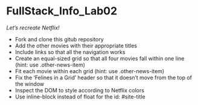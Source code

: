 # FullStack_Info_Lab02

*Let’s recreate Netflix!*

- Fork and clone this gitub repository
- Add the other movies with their appropriate titles
- Include links so that all the navigation works
- Create an equal-sized grid so that all four movies fall within one line (hint: use .other-news-item)
- Fit each movie within each grid (hint: use .other-news-item)
- Fix the ‘Felines in a Grid’ header so that it doesn’t move from the top of the window
- Inspect the DOM to style according to Netflix colors
- Use inline-block instead of float for the id: #site-title
